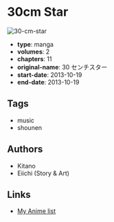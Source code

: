 # 30cm Star

![30-cm-star](https://cdn.myanimelist.net/images/manga/1/143059.jpg)

-   **type**: manga
-   **volumes**: 2
-   **chapters**: 11
-   **original-name**: 30 センチスター
-   **start-date**: 2013-10-19
-   **end-date**: 2013-10-19

## Tags

-   music
-   shounen

## Authors

-   Kitano
-   Eiichi (Story & Art)

## Links

-   [My Anime list](https://myanimelist.net/manga/81949/30cm_Star)
